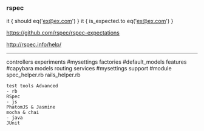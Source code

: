 ### rspec

it { should         eq('ex@ex.com') }
it { is_expected.to eq('ex@ex.com') }

https://github.com/rspec/rspec-expectations

http://rspec.info/help/

---
controllers
experiments #mysettings
factories #default_models
features #capybara
models 
routing 
services #mysettings
support #module
spec_helper.rb
rails_helper.rb


```
test tools Advanced
- rb
RSpec
- js
PhatomJS & Jasmine
mocha & chai
- java
JUnit

```

```

```

```
```


